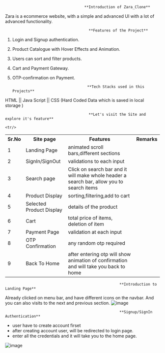                                         **Introduction of Zara_Clone**
Zara is a ecommerce website, with a simple and advanced UI with a lot of advanced functionality.

                                          **Features of the Project**

1. Login and Signup authentication.
2. Product Catalogue with Hover Effects and Animation.
3. Users can sort and filter products.
4. Cart and Payment Gateway.
5. OTP-confirmation on Payment.

                                         **Tech Stacks used in this Projects**
                                         
HTML || Java Script  || CSS (Hard Coded Data which is saved in local storage )


                                          **Let's visit the Site and explore it's feature**
                                          
<table>
  <tr>
    <th>Sr.No</th>
        <th>Site page</th>
        <th>Features</th>
    <th>Remarks</th>
  </tr>
  
  <tr>
    <td>1</td>
        <td>Landing Page</td>
        <td>animated scroll bars,different sections </td>
        
  </tr>
  <tr>
        <td>2</td>
        <td>SignIn/SignOut</td>
        <td>validations to each input</td>
        
        
  </tr>
  <tr>
        <td>3</td>
        <td>Search page</td>
        <td>Click on search bar and it will make whole header a search bar, allow you to search items</td>
        
  </tr>
  <tr>
      <td>4</td>
        <td>Product Display</td>
        <td>sorting,filtering,add to cart</td>
        
  </tr>
  <tr>
        <td>5</td>
            <td>Selected Product Display</td>
            <td>details of the product</td>
        
    <tr/>
  <tr>
        <td>6</td>
        <td>Cart</td>
         <td>total price of items, deletion of item</td>
        
  </tr>
  <tr>
        <td>7</td>
    <td>Payment Page</td>
    <td>validation at each input</td>
        
  </tr>
  <tr>
        <td>8</td>
    <td>OTP Confirmation</td>
    <td>any random otp required</td>
        
  </tr>
  <tr>
        <td>9</td>
    <td>Back To Home</td>
    <td>after entering otp will show animation of confirmation and will take you back to home</td>
        
  </tr>
</table>

                                                        **Introduction to Landing Page**
 
Already clicked on menu bar, and have different icons on the navbar. And you can also visits to the next and previous section.
![image](https://user-images.githubusercontent.com/93375038/153738847-82830cbb-a14c-47bc-afb1-28e9ca4725a1.png)

                                                        **Signup/SignIn Authentication**
 <ul>
  <li>
    user have to create account firset 
  </li>
  <li>
    after creating account user, will be redirected to login page.
  </li>
  <li>
  enter all the credentials and it will take you to the home page.
  </li>
  </ul>

![image](https://user-images.githubusercontent.com/93375038/153739078-9ca5f52e-afc5-453e-8125-959f01255d18.png)

